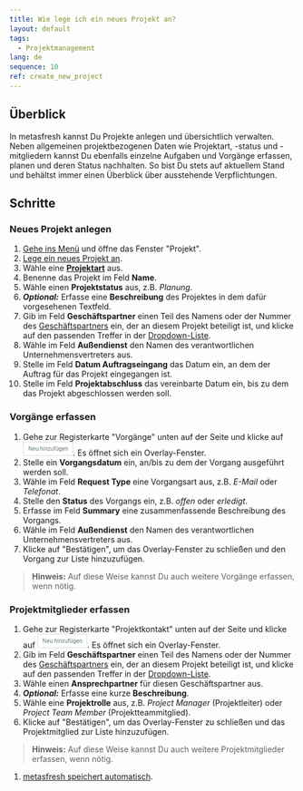```yaml
---
title: Wie lege ich ein neues Projekt an?
layout: default
tags:
  - Projektmanagement
lang: de
sequence: 10
ref: create_new_project
---
```


## Überblick
In metasfresh kannst Du Projekte anlegen und übersichtlich verwalten. Neben allgemeinen projektbezogenen Daten wie Projektart, -status und -mitgliedern kannst Du ebenfalls einzelne Aufgaben und Vorgänge erfassen, planen und deren Status nachhalten. So bist Du stets auf aktuellem Stand und behältst immer einen Überblick über ausstehende Verpflichtungen.

## Schritte

### Neues Projekt anlegen
1. [Gehe ins Menü](Menu) und öffne das Fenster "Projekt".
1. [Lege ein neues Projekt an](Neuer_Datensatz_Fenster_Webui).
1. Wähle eine [**Projektart**](Projektart_anlegen) aus.
1. Benenne das Projekt im Feld **Name**.
1. Wähle einen **Projektstatus** aus, z.B. *Planung*.
1. ***Optional:*** Erfasse eine **Beschreibung** des Projektes in dem dafür vorgesehenen Textfeld.
1. Gib im Feld **Geschäftspartner** einen Teil des Namens oder der Nummer des [Geschäftspartners](Neuer_Geschaeftspartner) ein, der an diesem Projekt beteiligt ist, und klicke auf den passenden Treffer in der [Dropdown-Liste](Keyboard_Shortcuts_Liste).
1. Wähle im Feld **Außendienst** den Namen des verantwortlichen Unternehmensvertreters aus.
1. Stelle im Feld **Datum Auftragseingang** das Datum ein, an dem der Auftrag für das Projekt eingegangen ist.
1. Stelle im Feld **Projektabschluss** das vereinbarte Datum ein, bis zu dem das Projekt abgeschlossen werden soll.

### Vorgänge erfassen
1. Gehe zur Registerkarte "Vorgänge" unten auf der Seite und klicke auf !["Neu hinzufügen"](assets/Neu_hinzufuegen_Button.png). Es öffnet sich ein Overlay-Fenster.
1. Stelle ein **Vorgangsdatum** ein, an/bis zu dem der Vorgang ausgeführt werden soll.
1. Wähle im Feld **Request Type** eine Vorgangsart aus, z.B. *E-Mail* oder *Telefonat*.
1. Stelle den **Status** des Vorgangs ein, z.B. *offen* oder *erledigt*.
1. Erfasse im Feld **Summary** eine zusammenfassende Beschreibung des Vorgangs.
1. Wähle im Feld **Außendienst** den Namen des verantwortlichen Unternehmensvertreters aus.
1. Klicke auf "Bestätigen", um das Overlay-Fenster zu schließen und den Vorgang zur Liste hinzuzufügen.
 >**Hinweis:** Auf diese Weise kannst Du auch weitere Vorgänge erfassen, wenn nötig.

### Projektmitglieder erfassen
1. Gehe zur Registerkarte "Projektkontakt" unten auf der Seite und klicke auf !["Neu hinzufügen"](assets/Neu_hinzufuegen_Button.png). Es öffnet sich ein Overlay-Fenster.
1. Gib im Feld **Geschäftspartner** einen Teil des Namens oder der Nummer des [Geschäftspartners](Neuer_Geschaeftspartner) ein, der an diesem Projekt beteiligt ist, und klicke auf den passenden Treffer in der [Dropdown-Liste](Keyboard_Shortcuts_Liste).
1. Wähle einen **Ansprechpartner** für diesen Geschäftspartner aus.
1. ***Optional:*** Erfasse eine kurze **Beschreibung**.
1. Wähle eine **Projektrolle** aus, z.B. *Project Manager* (Projektleiter) oder *Project Team Member* (Projektteammitglied).
1. Klicke auf "Bestätigen", um das Overlay-Fenster zu schließen und das Projektmitglied zur Liste hinzuzufügen.
 >**Hinweis:** Auf diese Weise kannst Du auch weitere Projektmitglieder erfassen, wenn nötig.

1. [metasfresh speichert automatisch](Speicheranzeige).
